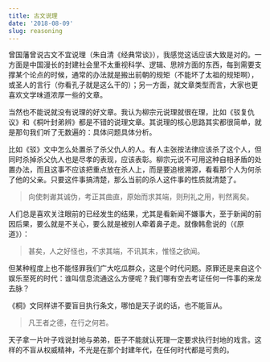 ```yaml
---
title: 古文说理
date: '2018-08-09'
slug: reasoning
---
```


曾国藩曾说古文不宜说理（朱自清《经典常谈》），我感觉这话应该大致是对的。一方面是中国漫长的封建社会里不太重视科学、逻辑、思辨方面的东西，每到需要支撑某个论点的时候，通常的办法就是搬出前朝的规矩（不能坏了太祖的规矩啊），或圣人的言行（你看孔子就是这么干的）；另一方面，就文章类型而言，大家也更喜欢文学味道浓厚一些的文章。

当然也不能说就没有说理的好文章。我认为柳宗元说理就很在理，比如《驳复仇议》和《桐叶封弟辨》都是不错的说理文章。其说理的核心思路其实都很简单，就是那句我们听了无数遍的：具体问题具体分析。

比如《驳》文中怎么处置杀了杀父仇人的人。有人主张按法律应该杀了这个人，但同时杀掉杀父仇人也是尽孝的表现，应该表彰。柳宗元说不可用这种自相矛盾的处置办法，而且这事不应该把重点放在杀人上，而是要追根溯源，看看那个人为何杀了他的父亲。只要这件事搞清楚，那么当前的杀人这件事的性质就清楚了。

> 向使刺谳其诚伪，考正其曲直，原始而求其端，则刑礼之用，判然离矣。

人们总是喜欢关注眼前的已经发生的结果，尤其是看新闻不嫌事大，至于新闻的前因后果，要么就是不关心，要么就是被别人牵着鼻子走。就像韩愈说的（《原道》）：

> 甚矣，人之好怪也，不求其端，不讯其末，惟怪之欲闻。

但某种程度上也不能怪罪我们广大吃瓜群众，这是个时代问题。原罪还是来自这个娱乐至死的时代：谁叫信息流通这么方便呢？我们哪有空去考证任何一件事的来龙去脉？

《桐》文同样讲不要盲目执行条文，哪怕是天子说的话，也不能盲从。

> 凡王者之德，在行之何若。

天子拿一片叶子戏说封地与弟弟，臣子不能就认死理一定要求执行封地的戏言。这样的不盲从权威精神，不光是在那个封建年代，在任何时代都是可贵的。
